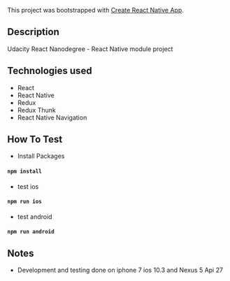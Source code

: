 This project was bootstrapped with [Create React Native App](https://github.com/react-community/create-react-native-app).

## Description

Udacity React Nanodegree - React Native module project

## Technologies used
* React
* React Native
* Redux
* Redux Thunk
* React Native Navigation

## How To Test

* Install Packages
#### `npm install`

* test ios
#### `npm run ios`

* test android
#### `npm run android`

## Notes
* Development and testing done on iphone 7 ios 10.3 and Nexus 5 Api 27
